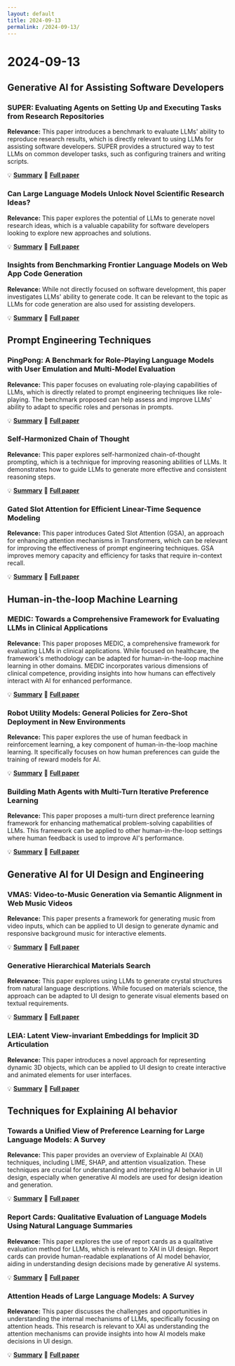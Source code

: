```yaml
---
layout: default
title: 2024-09-13
permalink: /2024-09-13/
---
```


# 2024-09-13

## Generative AI for Assisting Software Developers

### SUPER: Evaluating Agents on Setting Up and Executing Tasks from Research Repositories

**Relevance:** This paper introduces a benchmark to evaluate LLMs' ability to reproduce research results, which is directly relevant to using LLMs for assisting software developers. SUPER provides a structured way to test LLMs on common developer tasks, such as configuring trainers and writing scripts.

💡 **[Summary](2409.07440.html)** 📄 **[Full paper](https://arxiv.org/pdf/2409.07440)**

### Can Large Language Models Unlock Novel Scientific Research Ideas?

**Relevance:** This paper explores the potential of LLMs to generate novel research ideas, which is a valuable capability for software developers looking to explore new approaches and solutions.

💡 **[Summary](2409.06185.html)** 📄 **[Full paper](https://arxiv.org/pdf/2409.06185)**

### Insights from Benchmarking Frontier Language Models on Web App Code Generation

**Relevance:** While not directly focused on software development, this paper investigates LLMs' ability to generate code. It can be relevant to the topic as LLMs for code generation are also used for assisting developers.

💡 **[Summary](2409.05177.html)** 📄 **[Full paper](https://arxiv.org/pdf/2409.05177)**

## Prompt Engineering Techniques

### PingPong: A Benchmark for Role-Playing Language Models with User Emulation and Multi-Model Evaluation

**Relevance:** This paper focuses on evaluating role-playing capabilities of LLMs, which is directly related to prompt engineering techniques like role-playing. The benchmark proposed can help assess and improve LLMs' ability to adapt to specific roles and personas in prompts.

💡 **[Summary](2409.06820.html)** 📄 **[Full paper](https://arxiv.org/pdf/2409.06820)**

### Self-Harmonized Chain of Thought

**Relevance:** This paper explores self-harmonized chain-of-thought prompting, which is a technique for improving reasoning abilities of LLMs. It demonstrates how to guide LLMs to generate more effective and consistent reasoning steps.

💡 **[Summary](2409.04057.html)** 📄 **[Full paper](https://arxiv.org/pdf/2409.04057)**

### Gated Slot Attention for Efficient Linear-Time Sequence Modeling

**Relevance:** This paper introduces Gated Slot Attention (GSA), an approach for enhancing attention mechanisms in Transformers, which can be relevant for improving the effectiveness of prompt engineering techniques. GSA improves memory capacity and efficiency for tasks that require in-context recall.

💡 **[Summary](2409.07146.html)** 📄 **[Full paper](https://arxiv.org/pdf/2409.07146)**

## Human-in-the-loop Machine Learning

### MEDIC: Towards a Comprehensive Framework for Evaluating LLMs in Clinical Applications

**Relevance:** This paper proposes MEDIC, a comprehensive framework for evaluating LLMs in clinical applications. While focused on healthcare, the framework's methodology can be adapted for human-in-the-loop machine learning in other domains.  MEDIC incorporates various dimensions of clinical competence, providing insights into how humans can effectively interact with AI for enhanced performance.

💡 **[Summary](2409.07314.html)** 📄 **[Full paper](https://arxiv.org/pdf/2409.07314)**

### Robot Utility Models: General Policies for Zero-Shot Deployment in New Environments

**Relevance:** This paper explores the use of human feedback in reinforcement learning, a key component of human-in-the-loop machine learning. It specifically focuses on how human preferences can guide the training of reward models for AI.

💡 **[Summary](2409.05865.html)** 📄 **[Full paper](https://arxiv.org/pdf/2409.05865)**

### Building Math Agents with Multi-Turn Iterative Preference Learning

**Relevance:** This paper proposes a multi-turn direct preference learning framework for enhancing mathematical problem-solving capabilities of LLMs. This framework can be applied to other human-in-the-loop settings where human feedback is used to improve AI's performance.

💡 **[Summary](2409.02392.html)** 📄 **[Full paper](https://arxiv.org/pdf/2409.02392)**

## Generative AI for UI Design and Engineering

### VMAS: Video-to-Music Generation via Semantic Alignment in Web Music Videos

**Relevance:** This paper presents a framework for generating music from video inputs, which can be applied to UI design to generate dynamic and responsive background music for interactive elements.

💡 **[Summary](2409.07450.html)** 📄 **[Full paper](https://arxiv.org/pdf/2409.07450)**

### Generative Hierarchical Materials Search

**Relevance:** This paper explores using LLMs to generate crystal structures from natural language descriptions. While focused on materials science, the approach can be adapted to UI design to generate visual elements based on textual requirements.

💡 **[Summary](2409.06762.html)** 📄 **[Full paper](https://arxiv.org/pdf/2409.06762)**

### LEIA: Latent View-invariant Embeddings for Implicit 3D Articulation

**Relevance:** This paper introduces a novel approach for representing dynamic 3D objects, which can be applied to UI design to create interactive and animated elements for user interfaces.

💡 **[Summary](2409.06703.html)** 📄 **[Full paper](https://arxiv.org/pdf/2409.06703)**

## Techniques for Explaining AI behavior

### Towards a Unified View of Preference Learning for Large Language Models: A Survey

**Relevance:** This paper provides an overview of Explainable AI (XAI) techniques, including LIME, SHAP, and attention visualization. These techniques are crucial for understanding and interpreting AI behavior in UI design, especially when generative AI models are used for design ideation and generation.

💡 **[Summary](2409.02795.html)** 📄 **[Full paper](https://arxiv.org/pdf/2409.02795)**

### Report Cards: Qualitative Evaluation of Language Models Using Natural Language Summaries

**Relevance:** This paper explores the use of report cards as a qualitative evaluation method for LLMs, which is relevant to XAI in UI design. Report cards can provide human-readable explanations of AI model behavior, aiding in understanding design decisions made by generative AI systems.

💡 **[Summary](2409.00844.html)** 📄 **[Full paper](https://arxiv.org/pdf/2409.00844)**

### Attention Heads of Large Language Models: A Survey

**Relevance:** This paper discusses the challenges and opportunities in understanding the internal mechanisms of LLMs, specifically focusing on attention heads. This research is relevant to XAI as understanding the attention mechanisms can provide insights into how AI models make decisions in UI design.

💡 **[Summary](2409.03752.html)** 📄 **[Full paper](https://arxiv.org/pdf/2409.03752)**

